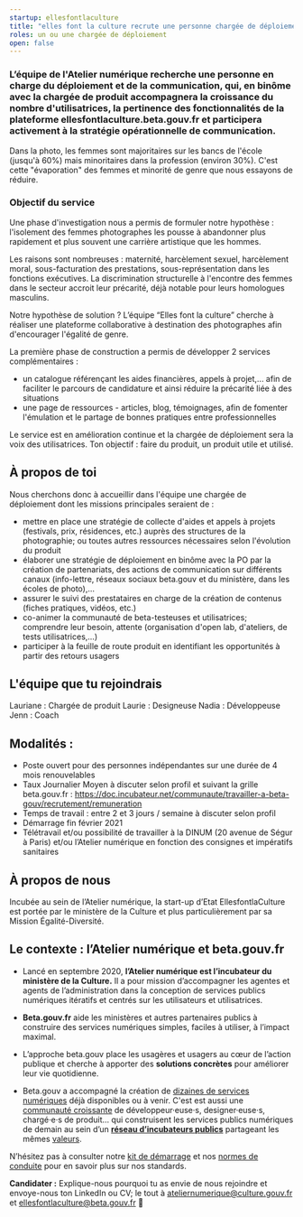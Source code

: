 ```yaml
---
startup: ellesfontlaculture
title: "elles font la culture recrute une personne chargée de déploiement et communication"
roles: un ou une chargée de déploiement
open: false
---
```



### **L’équipe de l'Atelier numérique recherche une personne en charge du déploiement et de la communication, qui, en binôme avec la chargée de produit accompagnera la croissance du nombre d'utilisatrices, la pertinence des fonctionnalités de la plateforme ellesfontlaculture.beta.gouv.fr et participera activement à la stratégie opérationnelle de communication.**

Dans la photo, les femmes sont majoritaires sur les bancs de l'école (jusqu'à 60%) mais minoritaires dans la profession (environ 30%). C'est cette "évaporation" des femmes et minorité de genre que nous essayons de réduire.


### Objectif du service

Une phase d'investigation nous a permis de formuler notre hypothèse : l'isolement des femmes photographes les pousse à abandonner plus rapidement et plus souvent une carrière artistique que les hommes.

Les raisons sont nombreuses : maternité, harcèlement sexuel, harcèlement moral, sous-facturation des prestations, sous-représentation dans les fonctions exécutives. La discrimination structurelle à l'encontre des femmes dans le secteur accroit leur précarité, déjà notable pour leurs homologues masculins.

Notre hypothèse de solution ? L’équipe “Elles font la culture” cherche à réaliser une plateforme collaborative à destination des photographes afin d'encourager l'égalité de genre. 

La première phase de construction a permis de développer 2 services complémentaires : 
- un catalogue référençant les aides financières, appels à projet,... afin de faciliter le parcours de candidature et ainsi réduire la précarité liée à des situations
- une page de ressources - articles, blog, témoignages, afin de fomenter l'émulation et le partage de bonnes pratiques entre professionnelles

Le service est en amélioration continue et la chargée de déploiement sera la voix des utilisatrices. Ton objectif : faire du produit, un produit utile et utilisé. 


## **À propos de toi**


Nous cherchons donc à accueillir dans l'équipe une chargée de déploiement dont les missions principales seraient de : 

- mettre en place une stratégie de collecte d'aides et appels à projets (festivals, prix, résidences, etc.) auprès des structures de la photographie; ou toutes autres ressources nécessaires selon l'évolution du produit
- élaborer une stratégie de déploiement en binôme avec la PO par la création de partenariats, des actions de communication sur différents canaux (info-lettre, réseaux sociaux beta.gouv et du ministère, dans les écoles de photo),...
- assurer le suivi des prestataires en charge de la création de contenus (fiches pratiques, vidéos, etc.)
- co-animer la communauté de beta-testeuses et utilisatrices; comprendre leur besoin, attente (organisation d'open lab, d'ateliers, de tests utilisatrices,...)
- participer à la feuille de route produit en identifiant les opportunités à partir des retours usagers



## **L'équipe que tu rejoindrais**

Lauriane : Chargée de produit
Laurie : Designeuse
Nadia : Développeuse
Jenn : Coach

## **Modalités :**

- Poste ouvert pour des personnes indépendantes sur une durée de 4 mois renouvelables
- Taux Journalier Moyen à discuter selon profil et suivant la grille beta.gouv.fr : https://doc.incubateur.net/communaute/travailler-a-beta-gouv/recrutement/remuneration
- Temps de travail : entre 2 et 3 jours / semaine à discuter selon profil
- Démarrage fin février 2021 
- Télétravail et/ou possibilité de travailler à la DINUM (20 avenue de Ségur à Paris) et/ou l’Atelier numérique en fonction des consignes et impératifs sanitaires


## **À propos de nous**

Incubée au sein de l’Atelier numérique, la start-up d’Etat EllesfontlaCulture est portée par le ministère de la Culture et plus particulièrement par sa Mission Égalité-Diversité. 

## **Le contexte : l’Atelier numérique et beta.gouv.fr**

- Lancé en septembre 2020, **l’Atelier numérique est l’incubateur du ministère de la Culture.** Il a pour mission d’accompagner les agentes et agents de l’administration dans la conception de services publics numériques itératifs et centrés sur les utilisateurs et utilisatrices.

- **Beta.gouv.fr** aide les ministères et autres partenaires publics à construire des services numériques simples, faciles à utiliser, à l’impact maximal.
- L’approche beta.gouv place les usagères et usagers au cœur de l’action publique et cherche à apporter des **solutions concrètes** pour améliorer leur vie quotidienne.

- Beta.gouv a accompagné la création de [dizaines de services numériques](https://beta.gouv.fr/startups/) déjà disponibles ou à venir. C'est est aussi une [communauté croissante](https://beta.gouv.fr/communaute/) de développeur·euse·s, designer·euse·s, chargé·e·s de produit… qui construisent les services publics numériques de demain au sein d’un **[réseau d’incubateurs publics](https://beta.gouv.fr/incubateurs/)** partageant les mêmes [valeurs](https://beta.gouv.fr/approche/manifeste).


N’hésitez pas à consulter notre [kit de démarrage](https://doc.incubateur.net/communaute/gerer-sa-startup-detat-ou-de-territoires-au-quotidien/la-vie-dune-se/construction/kit-de-demarrage) et nos [normes de conduite](https://doc.incubateur.net/communaute/travailler-a-beta-gouv/culture/normes-de-conduite) pour en savoir plus sur nos standards.

**Candidater :** Explique-nous pourquoi tu as envie de nous rejoindre et envoye-nous ton LinkedIn ou CV; le tout à ateliernumerique@culture.gouv.fr et ellesfontlaculture@beta.gouv.fr 💌
